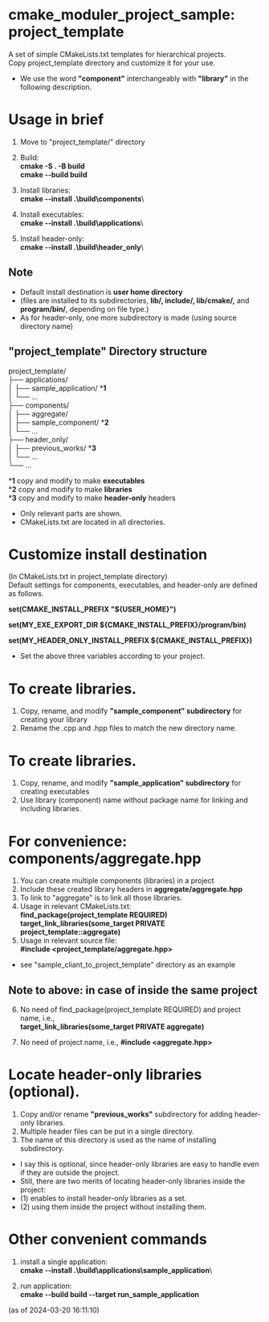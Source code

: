 # cmake_moduler_project_sample: project_template
A set of simple CMakeLists.txt templates for hierarchical projects.  
Copy project_template directory and customize it for your use.  
* We use the word **"component"** interchangeably with **"library"** in the following description.  

# Usage in brief
1. Move to "project_template/" directory  
   
2. Build:  
**cmake -S . -B build**   
**cmake --build build**  
  
3. Install libraries:  
**cmake --install .\build\components**\   
  
4. Install executables:  
**cmake --install .\build\applications**\  
  
5. Install header-only:  
**cmake --install .\build\header_only**\  
  
## Note
* Default install destination is **user home directory**  
* (files are installed to its subdirectories, **lib/, include/, lib/cmake/,** and **program/bin/**, depending on file type.)  
* As for header-only, one more subdirectory is made (using source directory name)  


## "project_template" Directory structure

project_template/  
├── applications/  
│   ├── sample_application/  ***1**     
│   └── ...  
├── components/  
│   ├── aggregate/  
│   ├── sample_component/  ***2**   
│   └── ...  
├── header_only/  
│   ├── previous_works/  ***3**    
│   └── ...  
└── ...  
  
***1** copy and modify to make **executables**  
***2** copy and modify to make **libraries**  
***3** copy and modify to make **header-only** headers   
* Only relevant parts are shown.  
* CMakeLists.txt are located in all directories.  


# Customize install destination
(In CMakeLists.txt in project_template directory)  
Default settings for components, executables, and header-only are defined as follows.  
  
**set(CMAKE_INSTALL_PREFIX "${USER_HOME}")**   
  
**set(MY_EXE_EXPORT_DIR ${CMAKE_INSTALL_PREFIX}/program/bin)**  
  
**set(MY_HEADER_ONLY_INSTALL_PREFIX ${CMAKE_INSTALL_PREFIX})**  
  
* Set the above three variables according to your project.  


# To create libraries.  
1. Copy, rename, and modify **"sample_component" subdirectory** for creating your library  
2. Rename the .cpp and .hpp files to match the new directory name.  


# To create libraries.  
1. Copy, rename, and modify **"sample_application" subdirectory** for creating executables 
2. Use library (component) name without package name for linking and including libraries. 


# For convenience: components/aggregate.hpp
1. You can create multiple components (libraries) in a project   
2. Include these created library headers in **aggregate/aggregate.hpp**  
3. To link to "aggregate" is to link all those libraries.
4. Usage in relevant CMakeLists.txt:   
         **find_package(project_template REQUIRED)**   
         **target_link_libraries(some_target PRIVATE project_template::aggregate)**   
5. Usage in relevant source file:   
       **#include <project_template/aggregate.hpp>** 

* see "sample_cliant_to_project_template" directory as an example

## Note to above: in case of inside the same project  
6. No need of find_package(project_template REQUIRED) and project name, i.e.,  
       **target_link_libraries(some_target PRIVATE aggregate)**

7. No need of project name, i.e., 
       **#include <aggregate.hpp>**  

# Locate header-only libraries (optional).  
1. Copy and/or rename **"previous_works"** subdirectory for adding header-only libraries.  
2. Multiple header files can be put in a single directory.  
3. The name of this directory is used as the name of installing subdirectory.   

* I say this is optional, since header-only libraries are easy to handle even if they are outside the project.  
* Still, there are two merits of locating header-only libraries inside the project:  
* (1) enables to install header-only libraries as a set.  
* (2) using them inside the project without installing them.  

# Other convenient commands
1. install a single application:   
**cmake --install .\build\applications\sample_application**\  

2. run application:   
**cmake --build build --target run_sample_application**  

(as of 2024-03-20 16:11:10)